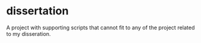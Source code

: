 # dissertation
A project with supporting scripts that cannot fit to any of the project related to my disseration.

